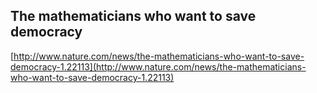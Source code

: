 ## The mathematicians who want to save democracy
  
  [http://www.nature.com/news/the-mathematicians-who-want-to-save-democracy-1.22113](http://www.nature.com/news/the-mathematicians-who-want-to-save-democracy-1.22113)